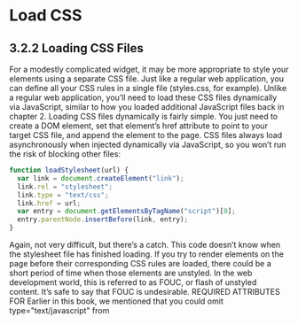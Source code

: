 # Load CSS

## 3.2.2 Loading CSS Files

For a modestly complicated widget, it may be more appropriate to style your elements
using a separate CSS file. Just like a regular web application, you can define all your
CSS rules in a single file (styles.css, for example). Unlike a regular web application,
you’ll need to load these CSS files dynamically via JavaScript, similar to how you
loaded additional JavaScript files back in chapter 2.
Loading CSS files dynamically is fairly simple. You just need to create a <link>
DOM element, set that element’s href attribute to point to your target CSS file, and
append the element to the page. CSS files always load asynchronously when injected
dynamically via JavaScript, so you won’t run the risk of blocking other files:

```javascript
function loadStylesheet(url) {
  var link = document.createElement("link");
  link.rel = "stylesheet";
  link.type = "text/css";
  link.href = url;
  var entry = document.getElementsByTagName("script")[0];
  entry.parentNode.insertBefore(link, entry);
}
```

Again, not very difficult, but there’s a catch. This code doesn’t know when the
stylesheet file has finished loading. If you try to render elements on the page before
their corresponding CSS rules are loaded, there could be a short period of time when
those elements are unstyled. In the web development world, this is referred to as
FOUC, or flash of unstyled content. It’s safe to say that FOUC is undesirable.
REQUIRED ATTRIBUTES FOR <LINK> Earlier in this book, we mentioned that you
could omit type="text/javascript" from <script> tags, and they’ll still
behave as expected—even in old browsers. Alas, the same isn’t true of <link>
tags. Both the type and rel attributes must be present in order for them to
function correctly in all browsers.

DETERMINING WHEN A CSS FILE IS LOADED
No problem, you’ll just add an event handler that will fire when the stylesheet is
loaded, just as you did in chapter 2 when loading additional JavaScript files. Except
you can’t. This is because CSS files are loaded using the <link> HTML element, and
not every browser has a load event that fires when a <link> element becomes loaded.

So to keep things browser compatible, you’ll need to rely on a trick, which is to contin-
ually poll the page until one of the rules in the CSS file becomes active.

To figure that out, you’ll first add an ID rule to your CSS file whose sole purpose is

to determine when the file is loaded. The rule will apply a specific color to any ele-
ment that declares that ID. After you’ve added the stylesheet to the page, you’ll create

an element with the ID and append it to the page. If at any point the element has the
specific color from your CSS file, you’ll know the file was loaded.
Here’s what the test CSS rule will look like:
#stork-css-ready {
color: #bada55 !important;
}
The actual color used isn’t important, as long as it’s relatively uncommon—#bada55
should fit the bill nicely. The accompanying !important keyword is used to prioritize
this rule over possibly conflicting CSS rules specified by other stylesheets on the page.
If you’re a CSS neophyte, don’t worry—we’ll cover !important and CSS specificity
later in this chapter.
Next up is the code to poll the page to find out when the test rule has become
active (listing 3.4). You won’t be using this snippet for the Camera Stork widget
because, in the next section, we’ll show you a slightly more efficient way of including
CSS on the page. But read through this listing nevertheless because, more often than
not, you’ll want to use this function in your own projects.

**Listing 4.34 Testing for the presence of a CSS rule**

There are a few important things to notice in this code. First, the two methods for
determining the color of the test element return different strings: the deprecated
Microsoft accessor (for IE8 and previous) preserves the original hex value, whereas
the W3C accessor converts the hex value to an RGB expression. You’ll need to check
for both. Second, the test element is given an inline color before it’s appended to the
page. This is to help prevent the rare case in which the publisher is already using your

magic test color (#bada55), such that the test element inherits that color upon enter-
ing the DOM. This would cause the isCssReady function to fire the callback parame-
ter before your CSS file is actually loaded. Even with these precautions, it’s still

conceivable that isCssReady could fire early, but that would require near-malicious
targeting of your test element by the publisher. And, in practice, that doesn’t happen.

Now that you’re armed with these two functions (loadStylesheet and isCss-
Ready), you have everything you need to load CSS files and defer HTML rendering

until they’re processed by the browser. There’s just one downside we haven’t consid-
ered: loading CSS files separately like this will incur an additional HTTP request by

your third-party script.

ALTERNATE TECHNIQUE: USING DOCUMENT.STYLESHEETS We’ve outlined one
technique for detecting whether a stylesheet has loaded, but as it happens,
there are others. Yepnope.js, a library for loading JavaScript files and other

assets, has an alternate technique that uses the document.styleSheets prop-
erty to scan for newly inserted stylesheets. If you’re curious, take a look at the

Yepnope.js source code to find out more: https://github.com/SlexAxton/
yepnope.js.

Now, we haven’t spoken much about performance yet in this book, but a well-
accepted rule of web application performance is to limit the number of HTTP

requests your code makes. Even though we’ve advocated separating your JavaScript
into logically separate files and loading them individually to aid development, they
can always be concatenated into a single library file when deployed into production.
Not so with CSS. Because it’s a different file type, it can’t be bundled with your
JavaScript into a single file. Or can it?

---

#### From [[_2_styling-html]]

[//begin]: # "Autogenerated link references for markdown compatibility"
[_2_styling-html]: _2_styling-html "Styling HTML"
[//end]: # "Autogenerated link references"
